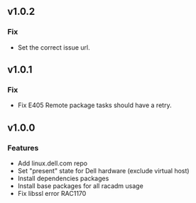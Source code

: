 ## v1.0.2

### Fix

* Set the correct issue url.

## v1.0.1

### Fix
* Fix E405 Remote package tasks should have a retry.

## v1.0.0

### Features
* Add linux.dell.com repo
* Set "present" state for Dell hardware (exclude virtual host)
* Install dependencies packages
* Install base packages for all racadm usage
* Fix libssl error RAC1170
